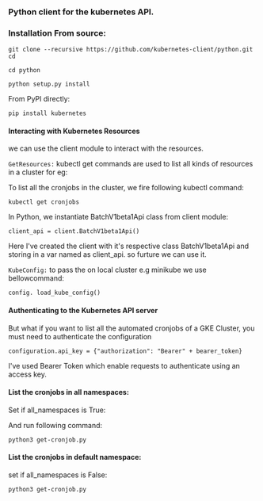 ﻿### Python client for the kubernetes API.

### Installation From source:

`git clone --recursive https://github.com/kubernetes-client/python.git cd`

 `cd python`
 
 `python setup.py install`

 From PyPI directly:

`pip install kubernetes`

#### Interacting with Kubernetes Resources

we can use the client module to interact with the resources. 

`GetResources:` kubectl get commands are used to list all kinds of resources in a cluster for eg:

To list all the cronjobs in the cluster, we fire following kubectl command:

```kubectl get cronjobs``` 

In Python, we instantiate BatchV1beta1Api class from client module:

`client_api = client.BatchV1beta1Api()`

Here I've created the client with it's respective class BatchV1beta1Api
and storing in a var named as client_api. so furture we can use it.

`KubeConfig:` to pass the on local cluster e.g minikube we use bellowcommand: 

`config. load_kube_config()`

#### Authenticating to the Kubernetes API server

But what if you want to list all the automated cronjobs of a GKE Cluster, you must need to authenticate the configuration

`configuration.api_key = {"authorization": "Bearer" + bearer_token}` 

I've used Bearer Token which enable requests to authenticate using an access key.

#### List the cronjobs in all namespaces:

Set if all_namespaces is True:

And run following command:

`python3 get-cronjob.py`

#### List the cronjobs in default namespace:

set if all_namespaces is False:

`python3 get-cronjob.py`

